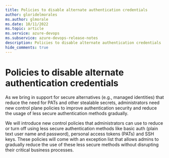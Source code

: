 ```yaml
---
title: Policies to disable alternate authentication credentials
author: gloridelmorales
ms.author: glmorale
ms.date: 10/11/2022
ms.topic: article
ms.service: azure-devops
ms.subservice: azure-devops-release-notes
description: Policies to disable alternate authentication credentials
hide_comments: true
---
```


# Policies to disable alternate authentication credentials

As we bring in support for secure alternatives (e.g., managed identities) that reduce the need for PATs and other stealable secrets, administrators need new control plane policies to improve authentication security and reduce the usage of less secure authentication methods gradually. 

We will introduce new control policies that administrators can use to reduce or turn off using less secure authentication methods like basic auth (plain text user name and password), personal access tokens (PATs) and SSH keys. These policies will come with an exception list that allows admins to gradually reduce the use of these less secure methods without disrupting their critical business processes.

